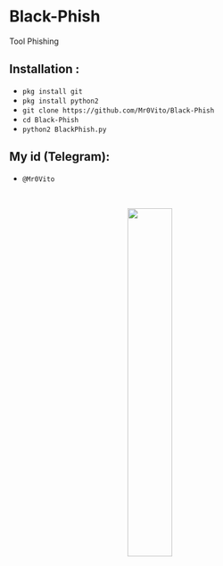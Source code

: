 # Black-Phish
Tool Phishing
## Installation :
* `pkg install git` 
* `pkg install python2`
* `git clone https://github.com/Mr0Vito/Black-Phish`
* `cd Black-Phish`
* `python2 BlackPhish.py`
## My id (Telegram):
* `@Mr0Vito`

<br>
<p align="center">
<img width="40%" src="http://s10.picofile.com/file/8406630442/IMG_%DB%B2%DB%B0%DB%B2%DB%B0%DB%B0%DB%B8%DB%B2%DB%B4_%DB%B1%DB%B6%DB%B3%DB%B8%DB%B4%DB%B8.JPG"/>
 </p>


